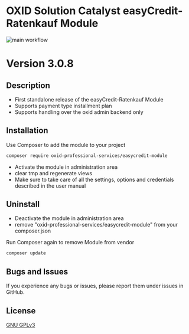 # OXID Solution Catalyst easyCredit-Ratenkauf Module

![main workflow](https://github.com/mount7-gmbh/easycredit-module/actions/workflows/php.yml/badge.svg)

# Version 3.0.8

## Description

 * First standalone release of the easyCredit-Ratenkauf Module
 * Supports payment type installment plan
 * Supports handling over the oxid admin backend only

## Installation

Use Composer to add the module to your project
```bash
composer require oxid-professional-services/easycredit-module
```

 * Activate the module in administration area
 * clear tmp and regenerate views
 * Make sure to take care of all the settings, options and credentials described in the user manual

## Uninstall

 * Deactivate the module in administration area
 * remove "oxid-professional-services/easycredit-module" from your composer.json

Run Composer again to remove Module from vendor
```bash
composer update
```


## Bugs and Issues

If you experience any bugs or issues, please report them under issues in GitHub.

## License

[GNU GPLv3](https://choosealicense.com/licenses/gpl-3.0/)